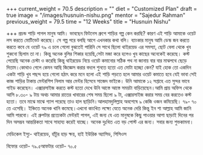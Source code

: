 +++
current_weight = 70.5
description = ""
diet = "Customized Plan"
draft = true
image = "/images/husnuin-nishu.png"
mentor = "Sajedur Rahman"
previous_weight = 79.5
time = "12 Weeks"
title = "Husnuin Nishu"

+++
প্রচন্ড শাড়ি পাগল মানুষ আমি। ভাবছেন ফিটনেস গ্রুপে শাড়ির গল্প কেন করছি? কারণ এই শাড়ি আমাকে ওয়েট লস করতে মোটিভেট করেছে। সে গল্প পরে বলছি আগে এখনকার কথা বলি। ব্যাংকার মানুষ আমি ডেস্ক জব করতে করতে কবে যে ওয়েট ৭৯ এ চলে গেলো বুঝতেই পারিনি সে সাথে ছিলো থাইরয়েড এর সমস্যা, ছোট বেলা থেকে খুব শুকনো ছিলাম তা না। কিন্তু অনেক বুলির শিকার হয়েছি,সেটা মজা করে হলেও খুব কাছের অনেকেই করেছে। কস্ট পেয়েছি অনেক চেস্টা ও করেছি কিন্তু থাইরয়েড নিয়ে ওয়েট কমানোর সঠিক পথ না জানায় বার বার মাঝপথে ছেড়ে দিতাম।কোথাও গেলে কেমন আছি জিজ্ঞেস করার বদলে শুনতে হতো এত মোটা হচ্ছো কেন? যাই হোক তো একদিন একটা শাড়ি খুব পছন্দ হয়ে গেলো হঠাৎ করে মনে হলো এই শাড়ি পড়তে হলে আমার ওয়েট কমাতে হবে যেই ভাবা সেই কাজ শাড়ির টাকায় মেন্টরশিপ নিলাম আর মেন্টর হিসেবে সাজেদ ভাইকে। উনি আমাকে ১২ সপ্তাহে এত সুন্দর ভাবে গাইড করেছেন। এক্সারসাইজ করতে কস্ট হতো দেখে উনি আস্তে আস্তে সময়টা বাড়িয়েছেন।আমি প্রায় অফিস থেকে আসি ৮.৩০- ৯ টায় অথচ আমার রাতের খাবারের শেষ সময় ছিলো ৯ টা, এক্সারসাইজ করার সময় বের করতেও কস্ট হতো। তবে মাঝে মাঝে গ্যাপ পরেছে তাও হাল ছাড়িনি।আলহামদুলিল্লাহ অবশেষে ৯ কেজি ওজন কমিয়েছি। ৭৯- ৭০ তে এসেছি। ইঞ্চিতে অনেক খানি কমেছে।এখনো কাংখিত লক্ষ্যে যেতে অনেক দেরি কিন্তু ইন শা আল্লাহ আমি জানি আমি পারবো। এই গ্রুপটার প্রত্যেকটা মেন্টরই পাগল, এই জন্য যে এত মানুষকে কিছু পাওয়ার আশা ছাড়াই দিনের পর দিন অসম্ভব আন্তরিকতা সাথে সাহায্য করেই যাচ্ছে। অনেক দুঃখিত এত বড় পোস্ট এর জন্য। সবার জন্য শুভকামনা।

মেডিকেল ইস্যু- থাইরয়েড, হাঁটুর হাড় ক্ষয়, হাই ইউরিক অ্যাসিড, পিসিওস

বিফোর ওয়েট- ৭৯.৫আফটার ওয়েট- ৭০.৫